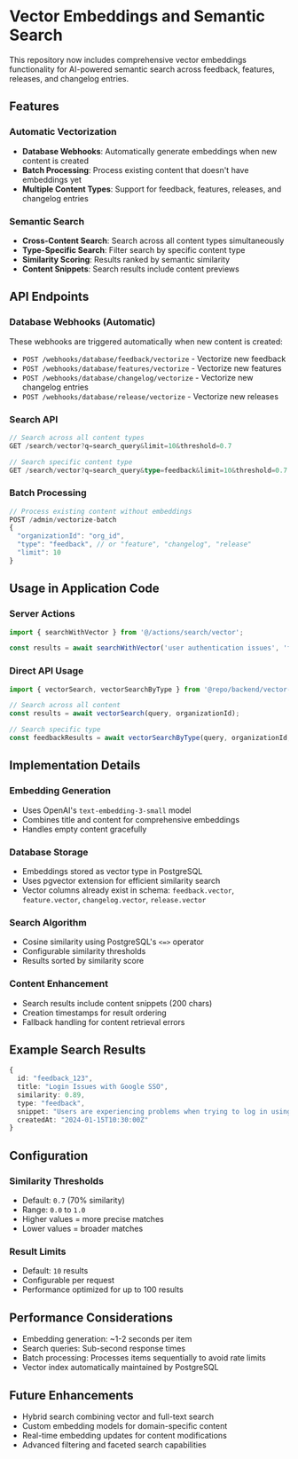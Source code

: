 # Vector Embeddings and Semantic Search

This repository now includes comprehensive vector embeddings functionality for AI-powered semantic search across feedback, features, releases, and changelog entries.

## Features

### Automatic Vectorization
- **Database Webhooks**: Automatically generate embeddings when new content is created
- **Batch Processing**: Process existing content that doesn't have embeddings yet
- **Multiple Content Types**: Support for feedback, features, releases, and changelog entries

### Semantic Search
- **Cross-Content Search**: Search across all content types simultaneously
- **Type-Specific Search**: Filter search by specific content type
- **Similarity Scoring**: Results ranked by semantic similarity
- **Content Snippets**: Search results include content previews

## API Endpoints

### Database Webhooks (Automatic)
These webhooks are triggered automatically when new content is created:

- `POST /webhooks/database/feedback/vectorize` - Vectorize new feedback
- `POST /webhooks/database/features/vectorize` - Vectorize new features  
- `POST /webhooks/database/changelog/vectorize` - Vectorize new changelog entries
- `POST /webhooks/database/release/vectorize` - Vectorize new releases

### Search API
```typescript
// Search across all content types
GET /search/vector?q=search_query&limit=10&threshold=0.7

// Search specific content type
GET /search/vector?q=search_query&type=feedback&limit=10&threshold=0.7
```

### Batch Processing
```typescript
// Process existing content without embeddings
POST /admin/vectorize-batch
{
  "organizationId": "org_id",
  "type": "feedback", // or "feature", "changelog", "release"
  "limit": 10
}
```

## Usage in Application Code

### Server Actions
```typescript
import { searchWithVector } from '@/actions/search/vector';

const results = await searchWithVector('user authentication issues', 'feedback');
```

### Direct API Usage
```typescript
import { vectorSearch, vectorSearchByType } from '@repo/backend/vector-search';

// Search across all content
const results = await vectorSearch(query, organizationId);

// Search specific type
const feedbackResults = await vectorSearchByType(query, organizationId, 'feedback');
```

## Implementation Details

### Embedding Generation
- Uses OpenAI's `text-embedding-3-small` model
- Combines title and content for comprehensive embeddings
- Handles empty content gracefully

### Database Storage
- Embeddings stored as vector type in PostgreSQL
- Uses pgvector extension for efficient similarity search
- Vector columns already exist in schema: `feedback.vector`, `feature.vector`, `changelog.vector`, `release.vector`

### Search Algorithm
- Cosine similarity using PostgreSQL's `<=>` operator
- Configurable similarity thresholds
- Results sorted by similarity score

### Content Enhancement
- Search results include content snippets (200 chars)
- Creation timestamps for result ordering
- Fallback handling for content retrieval errors

## Example Search Results

```typescript
{
  id: "feedback_123",
  title: "Login Issues with Google SSO",
  similarity: 0.89,
  type: "feedback",
  snippet: "Users are experiencing problems when trying to log in using Google single sign-on. The authentication flow seems to hang...",
  createdAt: "2024-01-15T10:30:00Z"
}
```

## Configuration

### Similarity Thresholds
- Default: `0.7` (70% similarity)
- Range: `0.0` to `1.0`
- Higher values = more precise matches
- Lower values = broader matches

### Result Limits
- Default: `10` results
- Configurable per request
- Performance optimized for up to 100 results

## Performance Considerations

- Embedding generation: ~1-2 seconds per item
- Search queries: Sub-second response times
- Batch processing: Processes items sequentially to avoid rate limits
- Vector index automatically maintained by PostgreSQL

## Future Enhancements

- Hybrid search combining vector and full-text search
- Custom embedding models for domain-specific content
- Real-time embedding updates for content modifications
- Advanced filtering and faceted search capabilities